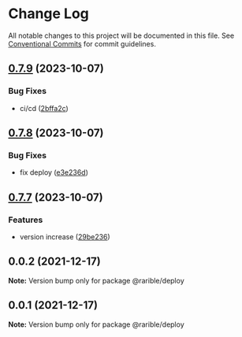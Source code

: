 # Change Log

All notable changes to this project will be documented in this file.
See [Conventional Commits](https://conventionalcommits.org) for commit guidelines.

## [0.7.9](https://github.com/rarible/protocol-contracts/compare/v0.7.8...v0.7.9) (2023-10-07)


### Bug Fixes

* ci/cd ([2bffa2c](https://github.com/rarible/protocol-contracts/commit/2bffa2cfe39ed051dd26405386a8c7f5c25fe127))





## [0.7.8](https://github.com/rarible/protocol-contracts/compare/v0.7.7-beta20...v0.7.8) (2023-10-07)


### Bug Fixes

* fix deploy ([e3e236d](https://github.com/rarible/protocol-contracts/commit/e3e236d8819a13c7c4aa4de94961bb3fedbda2f8))





## [0.7.7](https://github.com/rarible/protocol-contracts/compare/v0.3.0-beta7...v0.7.7) (2023-10-07)


### Features

* version increase ([29be236](https://github.com/rarible/protocol-contracts/commit/29be236fdfefbabf0922457a9fdc3e0a219088bd))





## 0.0.2 (2021-12-17)

**Note:** Version bump only for package @rarible/deploy





## 0.0.1 (2021-12-17)

**Note:** Version bump only for package @rarible/deploy
